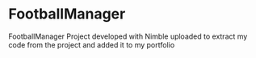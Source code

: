 # FootballManager
 FootballManager Project developed with Nimble uploaded to extract my code from the project and added it to my portfolio

